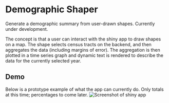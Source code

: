 # Demographic Shaper
Generate a demographic summary from user-drawn shapes. Currently under development.

The concept is that a user can interact with the shiny app to draw shapes on a map. The shape selects census tracts on the backend, and then aggregates the data (including margins of error). The aggregation is then plotted in a time series graph and dynamic text is rendered to describe the data for the currently selected year.

## Demo
Below is a prototype example of what the app can currently do. Only totals at this time; percentages to come later.
![Screenshot of shiny app](https://github.com/plnnr/demographr/blob/main/static/images/beta_demonstration_02232021_lores.gif?raw=true)